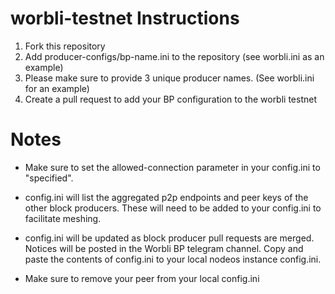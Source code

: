 # worbli-testnet Instructions
1. Fork this repository
2. Add producer-configs/bp-name.ini to the repository (see worbli.ini as an example)
3. Please make sure to provide 3 unique producer names. (See worbli.ini for an example)
4. Create a pull request to add your BP configuration to the worbli testnet

# Notes
- Make sure to set the allowed-connection parameter in your config.ini to "specified".  

- config.ini will list the aggregated p2p endpoints and peer keys of the other block producers.  These will need to be added to your config.ini to facilitate meshing.  

- config.ini will be updated as block producer pull requests are merged. Notices will be posted in the Worbli BP telegram channel.  Copy and paste the contents of config.ini to your local nodeos instance config.ini.

- Make sure to remove your peer from your local config.ini



